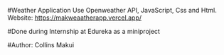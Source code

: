 #Weather Application
Use Openweather API, JavaScript, Css and Html. 
Website: https://makweaatherapp.vercel.app/

#Done during Internship at Edureka as a miniproject

#Author: Collins Makui
